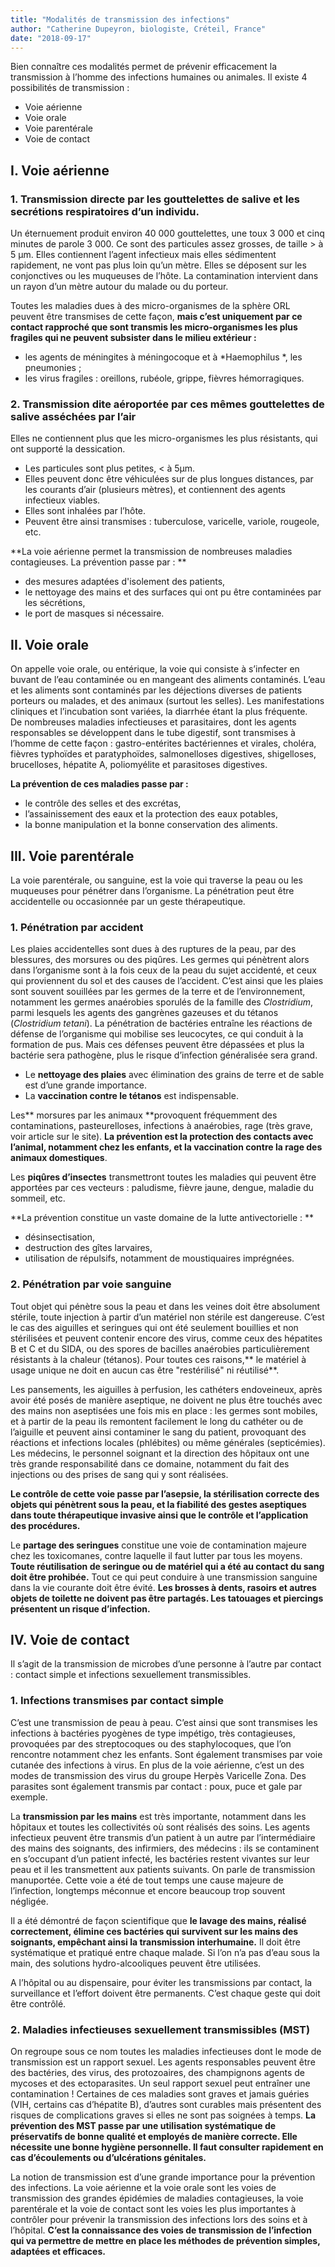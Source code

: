 ```yaml
---
title: "Modalités de transmission des infections"
author: "Catherine Dupeyron, biologiste, Créteil, France"
date: "2018-09-17"
---
```


Bien connaître ces modalités permet de prévenir efficacement la transmission à l’homme des infections humaines ou animales.
Il existe 4 possibilités de transmission :
- Voie aérienne
- Voie orale
- Voie parentérale
- Voie de contact

## I. Voie aérienne
### 1. Transmission directe par les gouttelettes de salive et les secrétions respiratoires d’un individu.
Un éternuement produit environ 40 000 gouttelettes, une toux 3 000 et cinq minutes de parole 3 000.
Ce sont des particules assez grosses, de taille > à 5 µm. Elles contiennent l’agent infectieux mais elles sédimentent rapidement, ne vont pas plus loin qu’un mètre. Elles se déposent sur les conjonctives ou les muqueuses de l’hôte. La contamination intervient dans un rayon d’un mètre autour du malade ou du porteur.

Toutes les maladies dues à  des micro-organismes de la sphère ORL peuvent être transmises de cette façon, **mais c’est uniquement par ce contact rapproché que sont transmis les micro-organismes les plus fragiles qui ne peuvent subsister dans le milieu extérieur :**
- les agents de méningites à méningocoque et à *Haemophilus *, les pneumonies ;
- les virus fragiles : oreillons, rubéole, grippe, fièvres hémorragiques.

### 2. Transmission dite aéroportée par ces mêmes  gouttelettes de salive asséchées par l’air
Elles ne contiennent plus que les micro-organismes les plus résistants, qui ont supporté la dessication.
- Les particules sont plus petites,  < à 5µm.
- Elles peuvent donc être véhiculées sur de plus longues distances, par les courants d’air (plusieurs mètres), et contiennent des agents infectieux viables.
- Elles sont inhalées par l’hôte.
- Peuvent être ainsi transmises : tuberculose, varicelle, variole, rougeole, etc.

**La voie aérienne permet la transmission de nombreuses maladies contagieuses. 
La prévention passe par : **
- des mesures adaptées d'isolement des patients,
- le nettoyage des mains et des surfaces qui ont pu être contaminées par les sécrétions,
- le port de masques si nécessaire.

## II. Voie orale
On appelle voie orale, ou entérique, la voie qui consiste à s’infecter en buvant de l’eau contaminée ou en mangeant des aliments contaminés. L’eau et les aliments sont contaminés par les déjections diverses de patients porteurs ou malades, et des animaux (surtout les selles). 
Les manifestations cliniques et l’incubation sont variées, la diarrhée étant la plus fréquente.  
De nombreuses maladies infectieuses et parasitaires, dont les agents responsables se développent dans le tube digestif, sont transmises à l’homme de cette façon :
gastro-entérites bactériennes et virales, choléra, fièvres typhoïdes et paratyphoïdes, salmonelloses digestives, shigelloses, brucelloses, hépatite A, poliomyélite et parasitoses digestives.

**La prévention de ces maladies passe par :**
-  le contrôle des selles et des excrétas, 
- l’assainissement des eaux et la protection des eaux potables, 
- la bonne manipulation et la bonne conservation des aliments.

## III. Voie parentérale
La voie parentérale, ou sanguine, est la voie qui traverse la peau ou les muqueuses pour pénétrer dans l’organisme. La pénétration peut être accidentelle ou occasionnée par un geste thérapeutique.

### 1. Pénétration par accident
Les plaies accidentelles sont dues à des ruptures de la peau, par des blessures, des morsures ou des piqûres.
Les germes qui pénètrent alors dans l’organisme sont à la fois ceux de la peau du sujet accidenté, et ceux qui proviennent du sol et des causes de l’accident.
C’est ainsi que les plaies sont souvent souillées par les germes de la terre et de l’environnement, notamment les germes anaérobies sporulés de la famille des *Clostridium*, parmi lesquels les agents des gangrènes gazeuses et du tétanos (*Clostridium tetani*).
La pénétration de bactéries entraîne les réactions de défense de l’organisme qui mobilise ses leucocytes, ce qui conduit à la formation de pus. Mais ces défenses peuvent être dépassées et plus la bactérie sera pathogène,  plus le risque d’infection généralisée sera grand.

- Le **nettoyage des plaies** avec élimination des grains de terre et de sable est d’une grande importance.
- La **vaccination contre le tétanos** est indispensable.

Les** morsures par les animaux **provoquent fréquemment des contaminations, pasteurelloses, infections à anaérobies, rage (très grave, voir article sur le site).
**La prévention est la protection des contacts avec l’animal, notamment chez les enfants, et la vaccination contre la rage des animaux domestiques**.

Les **piqûres d’insectes** transmettront toutes les maladies qui peuvent être apportées par ces vecteurs : paludisme, fièvre jaune, dengue, maladie du sommeil, etc.

**La prévention constitue un vaste domaine de la lutte antivectorielle : **
- désinsectisation, 
- destruction des gîtes larvaires, 
- utilisation de répulsifs, notamment de moustiquaires imprégnées.

### 2. Pénétration par voie sanguine
Tout objet qui pénètre sous la peau et dans les veines doit être absolument stérile, toute injection à partir d’un matériel non stérile est dangereuse. C’est le cas des aiguilles et seringues qui ont été seulement bouillies et non stérilisées et peuvent contenir encore des virus, comme ceux des hépatites B et C et du SIDA, ou des spores de bacilles anaérobies particulièrement résistants à la chaleur (tétanos).
Pour toutes ces raisons,** le matériel à usage unique ne doit en aucun cas être "restérilisé" ni réutilisé**.

Les pansements, les aiguilles à perfusion, les cathéters endoveineux, après avoir été posés de manière aseptique, ne doivent ne plus être touchés avec des mains non aseptisées une fois mis en place : les germes sont mobiles, et à partir de la peau ils remontent facilement le long du cathéter ou de l’aiguille et peuvent ainsi contaminer le sang du patient, provoquant des réactions et infections locales (phlébites) ou même générales (septicémies).
Les médecins, le personnel soignant et la direction des hôpitaux ont une très grande responsabilité dans ce domaine, notamment du fait  des injections ou des prises de sang qui y sont réalisées.

**Le contrôle de cette voie passe par l’asepsie, la stérilisation correcte des objets qui pénètrent sous la peau, et la fiabilité des gestes aseptiques dans toute thérapeutique invasive ainsi que le contrôle et l’application des procédures.**

Le **partage des seringues** constitue une voie de contamination majeure chez les toxicomanes, contre laquelle il faut lutter par tous les moyens.
**Toute réutilisation de seringue ou de matériel qui a été au contact du sang doit être prohibée.**
Tout ce qui peut conduire à une transmission sanguine dans la vie courante doit être évité.
**Les brosses à dents, rasoirs et autres objets de toilette ne doivent pas être partagés.
Les tatouages et piercings présentent un risque d’infection.**

## IV. Voie de contact
Il s’agit de la transmission de microbes d’une personne à l’autre par contact : contact simple et infections sexuellement transmissibles.
### 1. Infections transmises par contact simple
C’est une transmission de peau à peau. C’est ainsi que sont transmises les infections à bactéries pyogènes de type impétigo, très contagieuses, provoquées par des streptocoques ou des staphylocoques, que l’on rencontre notamment chez les enfants.
Sont également transmises par voie cutanée des infections à virus. En plus de la voie aérienne, c’est un des modes de transmission des virus du groupe Herpès Varicelle Zona.
Des parasites sont également transmis par contact : poux, puce et gale par exemple.

La **transmission par les mains** est très importante, notamment dans les hôpitaux et toutes les collectivités où sont réalisés des soins. Les agents infectieux peuvent être transmis d’un patient à un autre par l’intermédiaire des mains des soignants, des infirmiers, des médecins : ils se contaminent en s’occupant d’un patient infecté, les bactéries restent vivantes sur leur peau et il les transmettent aux patients suivants. On parle de transmission manuportée. Cette voie a été de tout temps une cause majeure de l’infection, longtemps méconnue et encore beaucoup trop souvent négligée.

Il a été démontré de façon scientifique que **le lavage des mains, réalisé correctement, élimine ces bactéries qui survivent sur les mains des soignants, empêchant ainsi la transmission interhumaine.** Il doit être systématique et pratiqué entre chaque malade. Si l’on n’a pas d’eau sous la main, des solutions hydro-alcooliques peuvent être utilisées.

A l’hôpital ou au dispensaire, pour éviter les transmissions par contact, la surveillance et l’effort doivent être permanents. C’est chaque geste qui doit être contrôlé. 

### 2. Maladies infectieuses sexuellement transmissibles (MST)
On regroupe sous ce nom toutes les maladies infectieuses dont le mode de transmission est un rapport sexuel. Les agents responsables peuvent être des bactéries, des virus, des protozoaires, des champignons agents de mycoses et des ectoparasites. Un seul rapport sexuel peut entraîner une contamination !
Certaines de ces maladies sont graves et jamais guéries (VIH, certains cas d’hépatite B), d’autres sont curables mais présentent des risques de complications graves si elles ne sont pas soignées à temps.
**La prévention des MST passe par une utilisation systématique de préservatifs de bonne qualité et employés de manière correcte. Elle nécessite une bonne hygiène personnelle. Il faut consulter rapidement en cas d’écoulements ou d’ulcérations génitales.**

La notion de transmission est d’une grande importance pour la prévention des infections. La voie aérienne et la voie orale sont les voies de transmission des grandes épidémies de maladies contagieuses, la voie parentérale et la voie de contact sont les voies les plus importantes à contrôler pour prévenir la transmission des infections lors des soins et à l’hôpital.
**C’est la connaissance des voies de transmission de l’infection qui va permettre de mettre en place les méthodes de prévention simples, adaptées et efficaces.**